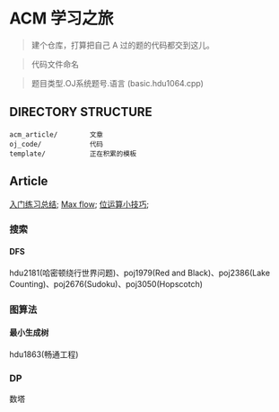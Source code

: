 ACM 学习之旅
===========

> 建个仓库，打算把自己 A 过的题的代码都交到这儿。

>代码文件命名

>题目类型.OJ系统题号.语言
(basic.hdu1064.cpp)

DIRECTORY STRUCTURE
-------------------

```
acm_article/        文章
oj_code/            代码
template/           正在积累的模板
```

Article
--------
[入门练习总结](acm_article/gettingstarted.md);
[Max flow](template/maxflow.ek.cpp);
[位运算小技巧](acm_article/operation.md);


### 搜索

#### DFS

hdu2181(哈密顿绕行世界问题)、poj1979(Red and Black)、poj2386(Lake Counting)、poj2676(Sudoku)、poj3050(Hopscotch)


### 图算法

#### 最小生成树
hdu1863(畅通工程)

### DP
数塔
